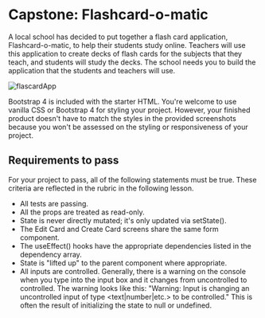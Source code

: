 # Capstone: Flashcard-o-matic

A local school has decided to put together a flash card application, Flashcard-o-matic, to help their students study online. Teachers will use this application to create decks of flash cards for the subjects that they teach, and students will study the decks. The school needs you to build the application that the students and teachers will use.

![flascardApp](https://images.ctfassets.net/c7lxnbtvvcxm/6EQ6qCokZfPfkoU0MkT7EF/e310f418a00c85ca0065fed2a67850f9/Flashcard-o-matic.png)

Bootstrap 4 is included with the starter HTML. You're welcome to use vanilla CSS or Bootstrap 4 for styling your project. However, your finished product doesn't have to match the styles in the provided screenshots because you won't be assessed on the styling or responsiveness of your project.

## Requirements to pass

For your project to pass, all of the following statements must be true. These criteria are reflected in the rubric in the following lesson.
- All tests are passing.
- All the props are treated as read-only.
- State is never directly mutated; it's only updated via setState().
- The Edit Card and Create Card screens share the same form component.
- The useEffect() hooks have the appropriate dependencies listed in the dependency array.
- State is "lifted up" to the parent component where appropriate.
- All inputs are controlled. Generally, there is a warning on the console when you type into the input box and it changes from uncontrolled to controlled. The warning looks like this: "Warning: Input is changing an uncontrolled input of type <text|number|etc.> to be controlled." This is often the result of initializing the state to null or undefined.
